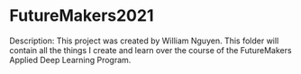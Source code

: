 # FutureMakers2021

Description: This project was created by William Nguyen. This folder will contain all the things I create and learn over the course of the FutureMakers Applied Deep Learning Program.
